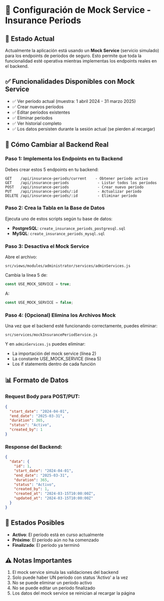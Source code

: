 # 🔧 Configuración de Mock Service - Insurance Periods

## 📝 Estado Actual

Actualmente la aplicación está usando un **Mock Service** (servicio simulado) para los endpoints de períodos de seguro. Esto permite que toda la funcionalidad esté operativa mientras implementas los endpoints reales en el backend.

## ✅ Funcionalidades Disponibles con Mock Service

- ✅ Ver período actual (muestra: 1 abril 2024 - 31 marzo 2025)
- ✅ Crear nuevos períodos
- ✅ Editar períodos existentes
- ✅ Eliminar períodos
- ✅ Ver historial completo
- ✅ Los datos persisten durante la sesión actual (se pierden al recargar)

## 🔄 Cómo Cambiar al Backend Real

### Paso 1: Implementa los Endpoints en tu Backend

Debes crear estos 5 endpoints en tu backend:

```
GET    /api/insurance-periods/current    - Obtener período activo
GET    /api/insurance-periods             - Listar todos los períodos
POST   /api/insurance-periods             - Crear nuevo período
PUT    /api/insurance-periods/:id         - Actualizar período
DELETE /api/insurance-periods/:id         - Eliminar período
```

### Paso 2: Crea la Tabla en la Base de Datos

Ejecuta uno de estos scripts según tu base de datos:
- **PostgreSQL**: `create_insurance_periods_postgresql.sql`
- **MySQL**: `create_insurance_periods_mysql.sql`

### Paso 3: Desactiva el Mock Service

Abre el archivo:
```
src/views/modules/administrator/services/adminServices.js
```

Cambia la línea 5 de:
```javascript
const USE_MOCK_SERVICE = true;
```

A:
```javascript
const USE_MOCK_SERVICE = false;
```

### Paso 4: (Opcional) Elimina los Archivos Mock

Una vez que el backend esté funcionando correctamente, puedes eliminar:
```
src/services/mockInsurancePeriodService.js
```

Y en `adminServices.js` puedes eliminar:
- La importación del mock service (línea 2)
- La constante USE_MOCK_SERVICE (línea 5)
- Los if statements dentro de cada función

## 📊 Formato de Datos

### Request Body para POST/PUT:
```json
{
  "start_date": "2024-04-01",
  "end_date": "2025-03-31",
  "duration": 365,
  "status": "Activo",
  "created_by": 1
}
```

### Response del Backend:
```json
{
  "data": {
    "id": 1,
    "start_date": "2024-04-01",
    "end_date": "2025-03-31",
    "duration": 365,
    "status": "Activo",
    "created_by": 1,
    "created_at": "2024-03-15T10:00:00Z",
    "updated_at": "2024-03-15T10:00:00Z"
  }
}
```

## 🎯 Estados Posibles

- **Activo**: El período está en curso actualmente
- **Próximo**: El período aún no ha comenzado
- **Finalizado**: El período ya terminó

## ⚠️ Notas Importantes

1. El mock service simula las validaciones del backend
2. Solo puede haber UN período con status 'Activo' a la vez
3. No se puede eliminar un período activo
4. No se puede editar un período finalizado
5. Los datos del mock service se reinician al recargar la página

